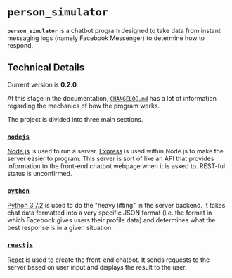 # `person_simulator`

**`person_simulator`** is a chatbot program designed to take data from instant
messaging logs (namely Facebook Messenger) to determine how to respond.

## Technical Details
Current version is **0.2.0**.

At this stage in the documentation, [`CHANGELOG.md`](CHANGELOG.md) has a lot of
information regarding the mechanics of how the program works.

The project is divided into three main sections.

### [`nodejs`](nodejs/)
[Node.js](https://nodejs.org/en/about/) is used to run a server.
[Express](https://expressjs.com/) is used within Node.js to make the server
easier to program. This server is sort of like an API that provides information
to the front-end chatbot webpage when it is asked to. REST-ful status is
unconfirmed.

### [`python`](python/)
[Python 3.7.2](https://www.python.org/about/) is used to do the "heavy lifting"
in the server backend. It takes chat data formatted into a very specific JSON 
format (i.e. the format in which Facebook gives users their profile data) and 
determines what the best response is in a given situation.

### [`reactjs`](reactjs/)
[React](https://reactjs.org/) is used to create the front-end chatbot. It sends
requests to the server based on user input and displays the result to the user.
